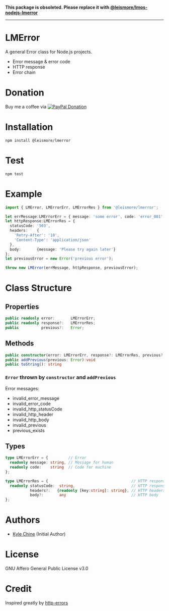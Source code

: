 **This package is obsoleted. Please replace it with [@leismore/lmos-nodejs-lmerror](https://www.npmjs.com/package/@leismore/lmos-nodejs-lmerror)**

---

# LMError

A general Error class for Node.js projects.

* Error message & error code
* HTTP response
* Error chain

# Donation

Buy me a coffee via [![PayPal Donation](https://www.paypalobjects.com/en_AU/i/btn/btn_donateCC_LG.gif)](https://www.paypal.com/cgi-bin/webscr?cmd=_donations&business=SPPJPYRY4D6WC&item_name=Give+people+an+option+to+support+my+open+source+software.&currency_code=AUD&source=url)

# Installation

`npm install @leismore/lmerror`

# Test

`npm test`

# Example

```typescript
import { LMError, LMErrorErr, LMErrorRes } from '@leismore/lmerror';

let errMessage:LMErrorErr = { message: 'some error', code: 'error_001' };
let httpResponse:LMErrorRes = {
  statusCode: '503',
  headers:    {
    'Retry-After': '10',
    'Content-Type': 'application/json'
  },
  body:       {message: 'Please try again later'}
};
let previousError = new Error('previous error');

throw new LMError(errMessage, httpResponse, previousError);
```

# Class Structure

## Properties

```typescript
public readonly error:       LMErrorErr;
public readonly response?:   LMErrorRes;
public          previous?:   Error;
```

## Methods

```typescript
public constructor(error: LMErrorErr, response?: LMErrorRes, previous?: Error)
public addPrevious(previous: Error):void
public toString(): string
```

### `Error` thrown by `constructor` and `addPrevious`

Error messages:

* invalid_error_message
* invalid_error_code
* invalid_http_statusCode
* invalid_http_header
* invalid_http_body
* invalid_previous
* previous_exists

## Types

```typescript
type LMErrorErr = {         // Error
  readonly message: string, // Message for human
  readonly code:    string  // Code for machine
};
```

```typescript
type LMErrorRes = {                                     // HTTP response
  readonly statusCode:  string,                         // HTTP response status code
           headers?:   {readonly [key:string]: string}, // HTTP headers
           body?:       any                             // HTTP body
};
```

# Authors

* [Kyle Chine](https://www.kylechine.name) (Initial Author)

# License

GNU Affero General Public License v3.0

# Credit

Inspired greatly by [http-errors](https://www.npmjs.com/package/http-errors)
